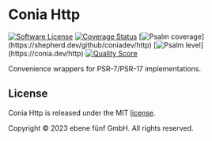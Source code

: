 Conia Http
==========

[![Software License](https://img.shields.io/badge/license-MIT-brightgreen.svg)](LICENSE.md)
[![Coverage Status](https://img.shields.io/scrutinizer/coverage/g/coniadev/http.svg)](https://scrutinizer-ci.com/g/coniadev/http/code-structure)
[![Psalm coverage](https://shepherd.dev/github/coniadev/http/coverage.svg?)](https://shepherd.dev/github/coniadev/http)
[![Psalm level](https://shepherd.dev/github/coniadev/http/level.svg?)](https://conia.dev/http)
[![Quality Score](https://img.shields.io/scrutinizer/g/coniadev/http.svg)](https://scrutinizer-ci.com/g/coniadev/http)

Convenience wrappers for PSR-7/PSR-17 implementations.

## License

Conia Http is released under the MIT [license](LICENSE.md).

Copyright © 2023 ebene fünf GmbH. All rights reserved.
